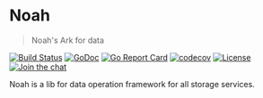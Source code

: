 # Noah

> Noah's Ark for data

[![Build Status](https://github.com/qingstor/noah/workflows/Unit%20Test/badge.svg?branch=master)](https://github.com/qingstor/noah/actions?query=workflow%3A%22Unit+Test%22)
[![GoDoc](https://godoc.org/github.com/qingstor/noah?status.svg)](https://godoc.org/github.com/qingstor/noah)
[![Go Report Card](https://goreportcard.com/badge/github.com/qingstor/noah)](https://goreportcard.com/report/github.com/qingstor/noah)
[![codecov](https://codecov.io/gh/qingstor/noah/branch/master/graph/badge.svg)](https://codecov.io/gh/qingstor/noah)
[![License](https://img.shields.io/badge/license-apache%20v2-blue.svg)](https://github.com/qingstor/noah/blob/master/LICENSE)
[![Join the chat](https://img.shields.io/badge/chat-online-blue?style=flat&logo=zulip)](https://qingstor.zulipchat.com/join/y3s635bwn6vi2pzuyp4be3me/)

Noah is a lib for data operation framework for all storage services.

